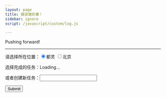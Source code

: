 ```yaml
---
layout: page
title: 做该做的事！
sidebar: ignore
script: /javascript/custom/log.js

---
```


Pushing forward!

---

<form action="https://script.google.com/macros/s/AKfycbxRYZQtTQ3qBQtxU5Q1iMV9_hlgvgALyTyID42IUNfDouFsajfN/exec" method="GET">

<p>请选择所在位置：<input type="radio" name="location" value="Torino" checked="">都灵 <input type="radio" name="location" value="Beijing">北京</p>

<p>选择完成的任务：<span id='log'>Loading...<span></p>

<p>或者创建新任务：<input type="text" name="create"></p>

<input type="submit" value="Submit">

</form>
